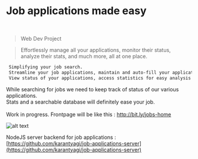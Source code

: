 # Job applications made easy
<br>

> Web Dev Project

> Effortlessly manage all your applications, monitor their status, <br>
> analyze their stats, and much more, all at one place.


```html
 Simplifying your job search.
 Streamline your job applications, maintain and auto-fill your applications database,
 View status of your applications, access statistics for easy analysis of work applications, and much more.
``` 

While searching for jobs we need to keep track of status of our various applications. <br>
Stats and a searchable database will definitely ease your job.
<br>
<br>
Work in progress. Frontpage will be like this : http://bit.ly/jobs-home
<br>

![alt text](https://github.com/karantyagi/job-application-tracker/blob/master/demo/demo.gif)

NodeJS server backend for job applications : [https://github.com/karantyagi/job-applications-server](https://github.com/karantyagi/job-applications-server)


